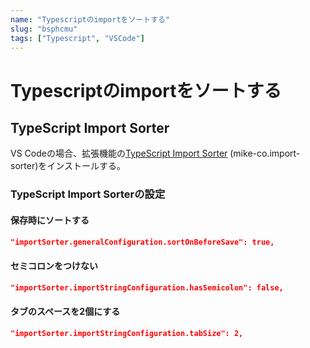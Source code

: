 ```yaml
---
name: "Typescriptのimportをソートする"
slug: "bsphcmu"
tags: ["Typescript", "VSCode"]
---
```


# Typescriptのimportをソートする


## TypeScript Import Sorter

VS Codeの場合、拡張機能の[TypeScript Import Sorter](https://marketplace.visualstudio.com/items?itemName=mike-co.import-sorter) (mike-co.import-sorter)をインストールする。

### TypeScript Import Sorterの設定

#### 保存時にソートする

```json
"importSorter.generalConfiguration.sortOnBeforeSave": true,
```

#### セミコロンをつけない

```json
"importSorter.importStringConfiguration.hasSemicolon": false,
```

#### タブのスペースを2個にする

```json
"importSorter.importStringConfiguration.tabSize": 2,
```
